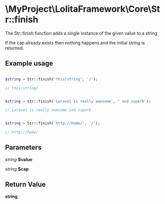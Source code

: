 \MyProject\LolitaFramework\Core\Str::finish
===

The Str::finish function adds a single instance of the given value to a string.

If the cap already exists then nothing happens and the initial string is returned.

Example usage
---
```php

$string = Str::finish('this/string', '/');

// this/string/

```

```php

$string = Str::finish('Laravel is really awesome', ' and superb');

// Laravel is really awesome and superb

```

```php

$string = Str::finish('http://home/', '/');

// http://home/

```

Parameters
---

_string_  __$value__

_string_  __$cap__

Return Value
---
__string__
